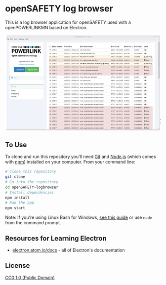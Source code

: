 # openSAFETY log browser


This is a log browser application for openSAFETY used with a openPOWERLINKMN based on Electron.

![openSAFETY-logbrowser](https://github.com/banickn/openSAFETY-logbrowser/blob/master/example.png)
## To Use

To clone and run this repository you'll need [Git](https://git-scm.com) and [Node.js](https://nodejs.org/en/download/) (which comes with [npm](http://npmjs.com)) installed on your computer. From your command line:

```bash
# Clone this repository
git clone 
# Go into the repository
cd openSAFETY-logbrowser
# Install dependencies
npm install
# Run the app
npm start
```

Note: If you're using Linux Bash for Windows, [see this guide](https://www.howtogeek.com/261575/how-to-run-graphical-linux-desktop-applications-from-windows-10s-bash-shell/) or use `node` from the command prompt.

## Resources for Learning Electron

- [electron.atom.io/docs](http://electron.atom.io/docs) - all of Electron's documentation

## License

[CC0 1.0 (Public Domain)](LICENSE.md)
